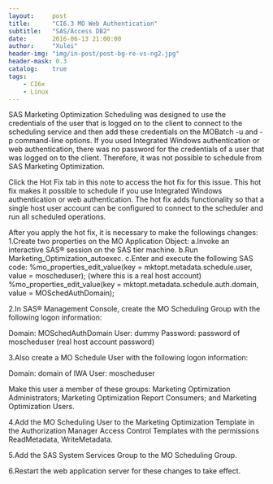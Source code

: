 ```yaml
---
layout:     post
title:      "CI6.3 MO Web Authentication"
subtitle:   "SAS/Access DB2"
date:       2016-06-13 21:00:00
author:     "Xulei"
header-img: "img/in-post/post-bg-re-vs-ng2.jpg"
header-mask: 0.3
catalog:    true
tags:
    - CI6x
    - Linux
---
```



SAS Marketing Optimization Scheduling was designed to use the credentials of the user that is logged on to the client to connect to the scheduling service and then add these credentials on the MOBatch -u and -p command-line options. If you used Integrated Windows authentication or web authentication, there was no password for the credentials of a user that was logged on to the client. Therefore, it was not possible to schedule from SAS Marketing Optimization.

Click the Hot Fix tab in this note to access the hot fix for this issue. This hot fix makes it possible to schedule if you use Integrated Windows authentication or web authentication. The hot fix adds functionality so that a single host user account can be configured to connect to the scheduler and run all scheduled operations. 

After you apply the hot fix, it is necessary to make the followings changes:
1.Create two properties on the MO Application Object:
a.Invoke an interactive SAS® session on the SAS tier machine.
b.Run Marketing_Optimization_autoexec.
c.Enter and execute the following SAS code:
%mo_properties_edit_value(key = mktopt.metadata.schedule.user, value = moscheduser);  (where this is a real host account)
%mo_properties_edit_value(key = mktopt.metadata.schedule.auth.domain, value = MOSchedAuthDomain);  

2.In SAS® Management Console, create the MO Scheduling Group with the following logon information:

Domain: MOSchedAuthDomain
User: dummy
Password: password of moscheduser (real host account password)

3.Also create a MO Schedule User with the following logon information:

Domain: domain of IWA
User: moscheduser

Make this user a member of these groups: Marketing Optimization Administrators; Marketing Optimization Report Consumers; and Marketing Optimization Users.

4.Add the MO Scheduling User to the Marketing Optimization Template in the Authorization Manager Access Control Templates with the permissions ReadMetadata, WriteMetadata.



5.Add the SAS System Services Group to the MO Scheduling Group.



6.Restart the web application server for these changes to take effect.



